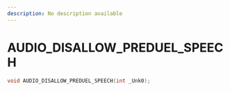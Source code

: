 ```yaml
---
description: No description available 
---
```


# AUDIO_DISALLOW_PREDUEL_SPEECH

```cpp
void AUDIO_DISALLOW_PREDUEL_SPEECH(int _Unk0);
```